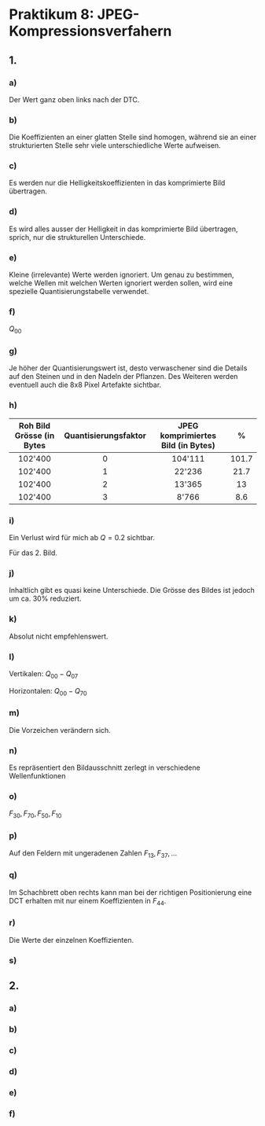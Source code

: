 # Praktikum 8: JPEG-Kompressionsverfahern

## 1.

### a)

Der Wert ganz oben links nach der DTC.

### b)

Die Koeffizienten an einer glatten Stelle sind homogen, während sie an einer strukturierten Stelle sehr viele unterschiedliche Werte aufweisen.

### c)

Es werden nur die Helligkeitskoeffizienten in das komprimierte Bild übertragen.

### d)

Es wird alles ausser der Helligkeit in das komprimierte Bild übertragen, sprich, nur die strukturellen Unterschiede.

### e)

Kleine (irrelevante) Werte werden ignoriert. Um genau zu bestimmen, welche Wellen mit welchen Werten ignoriert werden sollen, wird eine spezielle Quantisierungstabelle verwendet.

### f)

$Q_{00}$

### g)

Je höher der Quantisierungswert ist, desto verwaschener sind die Details auf den Steinen und in den Nadeln der Pflanzen. Des Weiteren werden eventuell auch die 8x8 Pixel Artefakte sichtbar.

### h)

|Roh Bild Grösse (in Bytes|Quantisierungsfaktor|JPEG komprimiertes Bild (in Bytes)|%|
|:-:|:-:|:-:|:-:|
|102'400|0|104'111|101.7|
|102'400|1|22'236|21.7|
|102'400|2|13'365|13|
|102'400|3|8'766|8.6|

### i)

Ein Verlust wird für mich ab $Q = 0.2$ sichtbar.

Für das 2. Bild.

### j)

Inhaltlich gibt es quasi keine Unterschiede. Die Grösse des Bildes ist jedoch um ca. 30% reduziert.

### k)

Absolut nicht empfehlenswert.

### l)

Vertikalen: $Q_{00} - Q_{07}$

Horizontalen: $Q_{00} - Q_{70}$

### m)

Die Vorzeichen verändern sich.

### n)

Es repräsentiert den Bildausschnitt zerlegt in verschiedene Wellenfunktionen

### o)

$F_{30}, F_{70}, F_{50}, F_{10}$

### p)

Auf den Feldern mit ungeradenen Zahlen $F_{13}, F_{37}, \dots$

### q)

Im Schachbrett oben rechts kann man bei der richtigen Positionierung eine DCT erhalten mit nur einem Koeffizienten in $F_{44}$.

### r)

Die Werte der einzelnen Koeffizienten.

### s)

## 2.

### a)

### b)

### c)

### d)

### e)

### f)
